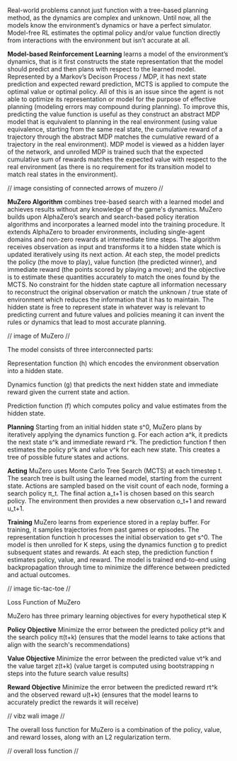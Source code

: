 Real-world problems cannot just function with a tree-based planning method, as the dynamics are complex and unknown. Until now, all the models know the environment’s dynamics or have a perfect simulator. Model-free RL estimates the optimal policy and/or value function directly from interactions with the environment but isn’t accurate at all.
 
**Model-based Reinforcement Learning** learns a model of the environment’s dynamics, that is it first constructs the state representation that the model should predict and then plans with respect to the learned model. Represented by a Markov’s Decison Process / MDP, it has next state prediction and expected reward prediction, MCTS is applied to compute the optimal value or optimal policy. All of this is an issue since the agent is not able to optimize its representation or model for the purpose of effective planning (modeling errors may compound during planning). To improve this,  predicting the value function is useful as they construct an abstract MDP model that is equivalent to planning in the real environment (using value equivalence, starting from the same real state, the cumulative reward of a trajectory through the abstract MDP matches the cumulative reward of a trajectory in the real environment). MDP model is viewed as a hidden layer of the network, and unrolled MDP is trained such that the expected cumulative sum of rewards matches the expected value with respect to the real environment (as there is no requirement for its transition model to match real states in the environment).

// image consisting of connected arrows of muzero //

**MuZero Algorithm** combines tree-based search with a learned model and achieves results without any knowledge of the game's dynamics. MuZero builds upon AlphaZero’s search and search-based policy iteration algorithms and incorporates a learned model into the training procedure. It extends AlphaZero to broader environments, including single-agent domains and non-zero rewards at intermediate time steps.
The algorithm receives observation as input and transforms it to a hidden state which is updated iteratively using its next action. At each step, the model predicts the policy (the move to play), value function (the predicted winner), and immediate reward (the points scored by playing a move); and the objective is to estimate these quantities accurately to match the ones found by the MCTS. No constraint for the hidden state  capture all information necessary to reconstruct the original observation or match the unknown / true state of environment which reduces the information that it has to maintain. The hidden state is free to represent state in whatever way is relevant to predicting current and future values and policies meaning it can invent the rules or dynamics that lead to most accurate planning.

// image of MuZero //

The model consists of three interconnected parts:

Representation function (h)
which encodes the environment observation into a hidden state.

Dynamics function (g) 
that predicts the next hidden state and immediate reward given the current state and action.

Prediction function (f)
which computes policy and value estimates from the hidden state.

**Planning**
Starting from an initial hidden state s^0, MuZero plans by iteratively applying the dynamics function g. For each action a^k, it predicts the next state s^k and immediate reward r^k. The prediction function f then estimates the policy p^k and value v^k for each new state. This creates a tree of possible future states and actions.

**Acting**
MuZero uses Monte Carlo Tree Search (MCTS) at each timestep t. The search tree is built using the learned model, starting from the current state.
Actions are sampled based on the visit count of each node, forming a search policy π_t. The final action a_t+1 is chosen based on this search policy. The environment then provides a new observation o_t+1 and reward u_t+1.

**Training**
MuZero learns from experience stored in a replay buffer. For training, it samples trajectories from past games or episodes. The representation function h processes the initial observation to get s^0. The model is then unrolled for K steps, using the dynamics function g to predict subsequent states and rewards. At each step, the prediction function f estimates policy, value, and reward. The model is trained end-to-end using backpropagation through time to minimize the difference between predicted and actual outcomes.

// image tic-tac-toe //

Loss Function of MuZero

MuZero has three primary learning objectives for every hypothetical step K

**Policy Objective**
Minimize the error between the predicted policy pt^k and the search policy π(t+k) (ensures that the model learns to take actions that align with the search's recommendations)

**Value Objective**
Minimize the error between the predicted value vt^k and the value target z(t+k) (value target is computed using bootstrapping n steps into the future search value results)

**Reward Objective**
Minimize the error between the predicted reward rt^k and the observed reward u(t+k) (ensures that the model learns to accurately predict the rewards it will receive)

// vibz wali image //

The overall loss function for MuZero is a combination of the policy, value, and reward losses, along with an L2 regularization term.

// overall loss function //
